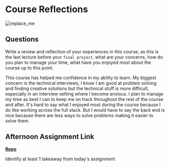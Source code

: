 # Course Reflections

![replace_me](https://codeworks.blob.core.windows.net/public/assets/img/illustrations/placeholder.svg)

## Questions

Write a review and reflection of your experiences in this course, as this is the last lecture before your `final project`, what are your concerns, how do you plan to manage your time, what have you enjoyed most about the course up to this point.

This course has helped me confidence in my ability to learn. My biggest concern is the technical interviews, I know I am good at problem solving and finding creative solutions but the technical stuff is more difficult, especially in an interview setting where I become anxious. I plan to manage my time as best I can to keep me on track throughout the rest of the course and after. It's hard to say what I enjoyed most during the course because I do like working across the full stack. But I would have to say the back end is nice because there are less ways to solve problems making it easier to solve them.

## Afternoon Assignment Link

**[Repo](https://github.com/tylertruman/<ASSIGNMENT_REPO>)**

Identify at least 1 takeaway from today's assignment
